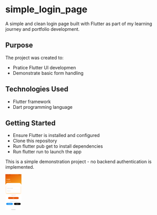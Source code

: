 # simple_login_page

A simple and clean login page built with Flutter as part of my learning journey and portfolio development.

## Purpose
The project was created to:
- Pratice Flutter UI developmen
- Demonstrate basic form handling

## Technologies Used
- Flutter framework
- Dart programming language

## Getting Started
- Ensure Flutter is installed and configured
- Clone this repository
- Run flutter pub get to install dependencies
- Run flutter run to launch the app


This is a simple demonstration project - no backend authentication is implemented.

<img title="a title" width="50" hight="100" alt="Alt text" src="/screenshot.png">